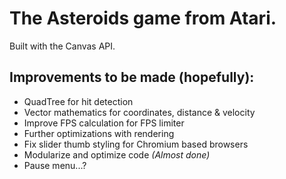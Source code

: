 # The Asteroids game from Atari.
Built with the Canvas API.
## Improvements to be made (hopefully):
<ul>
  <li>QuadTree for hit detection</li>
  <li>Vector mathematics for coordinates, distance & velocity</li>
  <li>Improve FPS calculation for FPS limiter</li>
  <li>Further optimizations with rendering</li>
  <li>Fix slider thumb styling for Chromium based browsers</li>
  <li>Modularize and optimize code <i>(Almost done)</i></li>
  <li>Pause menu...?</li>
</ul>
